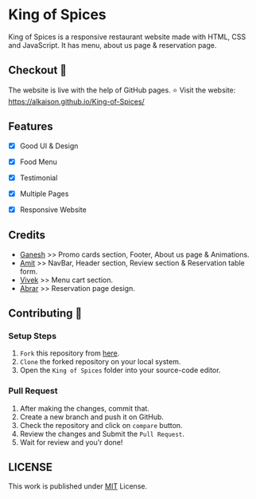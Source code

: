 # King of Spices

King of Spices is a responsive restaurant website made with HTML, CSS and JavaScript. It has menu, about us page & reservation page.

## Checkout :tada:

The website is live with the help of GitHub pages. ⭐ Visit the website: https://alkaison.github.io/King-of-Spices/

## Features 

- [x] Good UI & Design
- [x] Food Menu
- [x] Testimonial
- [x] Multiple Pages
- [x] Responsive Website


## Credits

- [Ganesh](https://github.com/Alkaison "GitHub Account") >> Promo cards section, Footer, About us page & Animations.
- [Amit](https://github.com/Uzumaki4303 "GitHub Account") >> NavBar, Header section, Review section & Reservation table form.
- [Vivek](https://github.com/iamVivekG "GitHub Account") >> Menu cart section.
- [Abrar](https://github.com/abrarshai "GitHub Account") >> Reservation page design.

## Contributing :yellow_heart:

### Setup Steps 

1. `Fork` this repository from [here](https://github.com/Uzumaki4303/King-of-spices/fork "Fork").
2. `Clone` the forked repository on your local system.
3. Open the `King of Spices` folder into your source-code editor.

### Pull Request 

1. After making the changes, commit that.
2. Create a new branch and push it on GitHub.
3. Check the repository and click on `compare` button.
4. Review the changes and Submit the `Pull Request`.
5. Wait for review and you'r done!

## LICENSE

This work is published under [MIT](https://github.com/Uzumaki4303/King-of-spices/blob/main/LICENSE") License.
